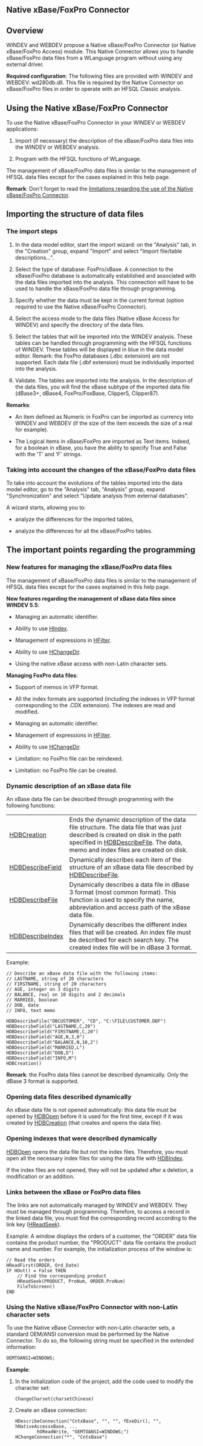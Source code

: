 


## Native xBase/FoxPro Connector
			



<a name="NOTE1"></a>
<a name="NOTE1_1"></a>


## Overview
<a name="overview_ELTTEXTE000277"></a>
WINDEV and WEBDEV propose a Native xBase/FoxPro Connector (or Native xBase/FoxPro Access) module. This Native Connector allows you to handle xBase/FoxPro data files from a WLanguage program without using any external driver.

**Required configuration**: The following files are provided with WINDEV and WEBDEV: wd280db.dll. This file is required by the Native Connector on xBase/FoxPro files in order to operate with an HFSQL Classic analysis.


<a name="NOTE2"></a>
<a name="NOTE2_1"></a>


## Using the Native xBase/FoxPro Connector
<a name="using_the_native_xbasefoxpro_connector_ELTTEXTE000307"></a>
To use the Native xBase/FoxPro Connector in your WINDEV or WEBDEV applications: 

1. Import (if necessary) the description of the xBase/FoxPro data files into the WINDEV or WEBDEV analysis.

2. Program with the HFSQL functions of WLanguage.  




The management of xBase/FoxPro data files is similar to the management of HFSQL data files except for the cases explained in this help page.

**Remark**: Don't forget to read the [limitations regarding the use of the Native xBase/FoxPro Connector](../WDLang4/3044249.md).

<a name="NOTE3"></a>
<a name="NOTE3_1"></a>


## Importing the structure of data files
<a name="importing_the_structure_data_files_ELTTEXTE000331"></a>


### The import steps
<a name="the_import_steps_ELTPARAGRAPHE000040"></a>

1. In the data model editor, start the import wizard: on the "Analysis" tab, in the "Creation" group, expand "Import" and select "Import file/table descriptions...".

2. Select the type of database: FoxPro/xBase. A connection to the xBase/FoxPro database is automatically established and associated with the data files imported into the analysis. This connection will have to be used to handle the xBase/FoxPro data file through programming.

3. Specify whether the data must be kept in the current format (option required to use the Native xBase/FoxPro Connector).

4. Select the access mode to the data files (Native xBase Access for WINDEV) and specify the directory of the data files.

5. Select the tables that will be imported into the WINDEV analysis. These tables can be handled through programming with the HFSQL functions of WINDEV. These tables will be displayed in blue in the data model editor.
	Remark: the FoxPro databases (.dbc extension) are not supported. Each data file (.dbf extension) must be individually imported into the analysis.  

6. Validate. The tables are imported into the analysis. In the description of the data files, you will find the xBase subtype of the imported data file (dBase3+, dBase4, FoxPro/FoxBase, Clipper5, Clipper87).




**Remarks**:

- An item defined as Numeric in FoxPro can be imported as currency into WINDEV and WEBDEV (if the size of the item exceeds the size of a real for example).

- The Logical items in xBase/FoxPro are imported as Text items. Indeed, for a boolean in xBase, you have the ability to specify True and False with the 'T' and 'F' strings.



<a name="NOTE3_2"></a>


### Taking into account the changes of the xBase/FoxPro data files
<a name="taking_into_account_the_changes_the_xbasefoxpro_data_files_ELTPARAGRAPHE000071"></a>

To take into account the evolutions of the tables imported into the data model editor, go to the "Analysis" tab, "Analysis" group, expand "Synchronization" and select "Update analysis from external databases".

A wizard starts, allowing you to:

- analyze the differences for the imported tables, 

- analyze the differences for all the xBase/FoxPro tables.




<a name="NOTE4"></a>
<a name="NOTE4_1"></a>


## The important points regarding the programming
<a name="the_important_points_regarding_the_programming_ELTTEXTE000361"></a>


### New features for managing the xBase/FoxPro data files
<a name="new_features_for_managing_the_xbasefoxpro_data_files_ELTPARAGRAPHE000097"></a>

The management of xBase/FoxPro data files is similar to the management of HFSQL data files except for the cases explained in this help page.

**New features regarding the management of xBase data files since WINDEV 5.5**:

- Managing an automatic identifier.

- Ability to use [HIndex](../WDLang4/3044133.md).

- Management of expressions in [HFilter](../WDLang4/3044100.md).

- Ability to use [HChangeDir](../WDLang4/3044168.md).

- Using the native xBase access with non-Latin character sets.




**Managing FoxPro data files**:

- Support of memos in VFP format.

- All the index formats are supported (including the indexes in VFP format corresponding to the .CDX extension). The indexes are read and modified.

- Managing an automatic identifier.

- Management of expressions in [HFilter](../WDLang4/3044100.md).

- Ability to use [HChangeDir](../WDLang4/3044168.md).

- Limitation: no FoxPro file can be reindexed.

- Limitation: no FoxPro file can be created.



<a name="NOTE4_2"></a>


### Dynamic description of an xBase data file
<a name="dynamic_description_xbase_data_file_ELTPARAGRAPHE000137"></a>

An xBase data file can be described through programming with the following functions:


|   |   |
| --- | --- |
| [HDBCreation](../WDLang4/3044171.md) | Ends the dynamic description of the data file structure. The data file that was just described is created on disk in the path specified in [HDBDescribeFile](../WDLang4/3044172.md). The data, memo and index files are created on disk. |
| [HDBDescribeField](../WDLang4/3044170.md) | Dynamically describes each item of the structure of an xBase data file described by [HDBDescribeFile](../WDLang4/3044172.md). |
| [HDBDescribeFile](../WDLang4/3044172.md) | Dynamically describes a data file in dBase 3 format (most common format). This function is used to specify the name, abbreviation and access path of the xBase data file. |
| [HDBDescribeIndex](../WDLang4/3044166.md) | Dynamically describes the different index files that will be created. An index file must be described for each search key. The created index file will be in dBase 3 format. |

Example:


```wl
// Describe an xBase data file with the following items:
// LASTNAME, string of 20 characters
// FIRSTNAME, string of 20 characters
// AGE, integer on 3 digits
// BALANCE, real on 10 digits and 2 decimals
// MARRIED, boolean
// DOB, date
// INFO, text memo

HDBDescribeFile("DBCUSTOMER", "CD", "C:\FILE\CUSTOMER.DBF")
HDBDescribeField("LASTNAME,C,20")
HDBDescribeField("FIRSTNAME,C,20")
HDBDescribeField("AGE,N,3,0")
HDBDescribeField("BALANCE,N,10,2")
HDBDescribeField("MARRIED,L")
HDBDescribeField("DOB,D")
HDBDescribeField("INFO,M")
HDBCreation()
```
**Remark**: the FoxPro data files cannot be described dynamically. Only the dBase 3 format is supported.
<a name="NOTE4_3"></a>


### Opening data files described dynamically
<a name="opening_data_files_described_dynamically_ELTPARAGRAPHE000176"></a>

An xBase data file is not opened automatically: this data file must be opened by [HDBOpen](../WDLang4/3044163.md) before it is used for the first time, except if it was created by [HDBCreation](../WDLang4/3044171.md) (that creates and opens the data file).
<a name="NOTE4_4"></a>


### Opening indexes that were described dynamically
<a name="opening_indexes_that_were_described_dynamically_ELTPARAGRAPHE000189"></a>

[HDBOpen](../WDLang4/3044163.md) opens the data file but not the index files. Therefore, you must open all the necessary index files for using the data file with [HDBIndex](../WDLang4/3044165.md).

If the index files are not opened, they will not be updated after a deletion, a modification or an addition.
<a name="NOTE4_5"></a>


### Links between the xBase or FoxPro data files
<a name="links_between_the_xbase_foxpro_data_files_ELTPARAGRAPHE000203"></a>

The links are not automatically managed by WINDEV and WEBDEV. They must be managed through programming. Therefore, to access a record in the linked data file, you must find the corresponding record according to the link key ([HReadSeek](../WDLang4/3044050.md)).

Example: A window displays the orders of a customer, the "ORDER" data file contains the product number, the "PRODUCT" data file contains the product name and number. For example, the initialization process of the window is:


```wl
// Read the orders
HReadFirst(ORDER, Ord_Date)
IF HOut() = False THEN
	// Find the corresponding product
	HReadSeek(PRODUCT, ProNum, ORDER.ProNum)
	FileToScreen()
END
```

<a name="NOTE4_6"></a>


### Using the Native xBase/FoxPro Connector with non-Latin character sets
<a name="using_the_native_xbasefoxpro_connector_with_nonlatin_character_sets_ELTPARAGRAPHE000217"></a>

To use the Native xBase Connector with non-Latin character sets, a standard OEM/ANSI conversion must be performed by the Native Connector. To do so, the following string must be specified in the extended information: 

```txt
OEMTOANSI=WINDOWS;
```


**Example**:

1. In the initialization code of the project, add the code used to modify the character set:
	
	```wl
	ChangeCharset(charsetChinese)
	```


2. Create an xBase connection:
	
	```wl
	HDescribeConnection("CntxBase", "", "", fExeDir(), "", hNativeAccessxBase, ...
			hOReadWrite, "OEMTOANSI=WINDOWS;")
	HChangeConnection("*", "CntxBase")
	```






